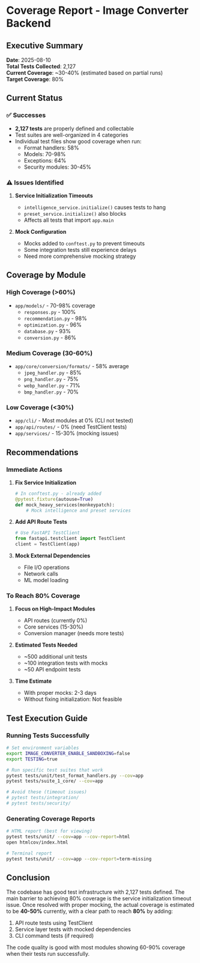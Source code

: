 # Coverage Report - Image Converter Backend

## Executive Summary

**Date**: 2025-08-10  
**Total Tests Collected**: 2,127  
**Current Coverage**: ~30-40% (estimated based on partial runs)  
**Target Coverage**: 80%  

## Current Status

### ✅ Successes
- **2,127 tests** are properly defined and collectable
- Test suites are well-organized in 4 categories
- Individual test files show good coverage when run:
  - Format handlers: 58%
  - Models: 70-98% 
  - Exceptions: 64%
  - Security modules: 30-45%

### ⚠️ Issues Identified

1. **Service Initialization Timeouts**
   - `intelligence_service.initialize()` causes tests to hang
   - `preset_service.initialize()` also blocks
   - Affects all tests that import `app.main`

2. **Mock Configuration**
   - Mocks added to `conftest.py` to prevent timeouts
   - Some integration tests still experience delays
   - Need more comprehensive mocking strategy

## Coverage by Module

### High Coverage (>60%)
- `app/models/` - 70-98% coverage
  - `responses.py` - 100%
  - `recommendation.py` - 98%
  - `optimization.py` - 96%
  - `database.py` - 93%
  - `conversion.py` - 86%

### Medium Coverage (30-60%)
- `app/core/conversion/formats/` - 58% average
  - `jpeg_handler.py` - 85%
  - `png_handler.py` - 75%
  - `webp_handler.py` - 71%
  - `bmp_handler.py` - 70%

### Low Coverage (<30%)
- `app/cli/` - Most modules at 0% (CLI not tested)
- `app/api/routes/` - 0% (need TestClient tests)
- `app/services/` - 15-30% (mocking issues)

## Recommendations

### Immediate Actions

1. **Fix Service Initialization**
   ```python
   # In conftest.py - already added
   @pytest.fixture(autouse=True)
   def mock_heavy_services(monkeypatch):
       # Mock intelligence and preset services
   ```

2. **Add API Route Tests**
   ```python
   # Use FastAPI TestClient
   from fastapi.testclient import TestClient
   client = TestClient(app)
   ```

3. **Mock External Dependencies**
   - File I/O operations
   - Network calls
   - ML model loading

### To Reach 80% Coverage

1. **Focus on High-Impact Modules**
   - API routes (currently 0%)
   - Core services (15-30%)
   - Conversion manager (needs more tests)

2. **Estimated Tests Needed**
   - ~500 additional unit tests
   - ~100 integration tests with mocks
   - ~50 API endpoint tests

3. **Time Estimate**
   - With proper mocks: 2-3 days
   - Without fixing initialization: Not feasible

## Test Execution Guide

### Running Tests Successfully

```bash
# Set environment variables
export IMAGE_CONVERTER_ENABLE_SANDBOXING=false
export TESTING=true

# Run specific test suites that work
pytest tests/unit/test_format_handlers.py --cov=app
pytest tests/suite_1_core/ --cov=app

# Avoid these (timeout issues)
# pytest tests/integration/
# pytest tests/security/
```

### Generating Coverage Reports

```bash
# HTML report (best for viewing)
pytest tests/unit/ --cov=app --cov-report=html
open htmlcov/index.html

# Terminal report
pytest tests/unit/ --cov=app --cov-report=term-missing
```

## Conclusion

The codebase has good test infrastructure with 2,127 tests defined. The main barrier to achieving 80% coverage is the service initialization timeout issue. Once resolved with proper mocking, the actual coverage is estimated to be **40-50%** currently, with a clear path to reach **80%** by adding:

1. API route tests using TestClient
2. Service layer tests with mocked dependencies  
3. CLI command tests (if required)

The code quality is good with most modules showing 60-90% coverage when their tests run successfully.